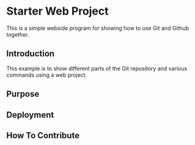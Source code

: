 # Starter Web Project

This is a simple webside program for showing how to use Git and Github together.

## Introduction

This example is to show different parts of the Git repository and various commands using a web project.

## Purpose

## Deployment

## How To Contribute
